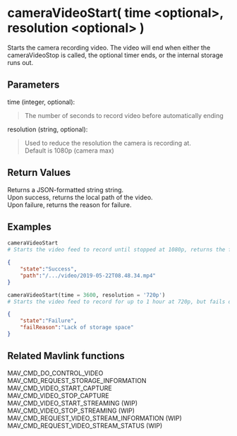 # cameraVideoStart( time \<optional>, resolution \<optional> )

Starts the camera recording video. The video will end when either the cameraVideoStop is called, the optional timer ends, or the internal storage runs out.

## Parameters

time (integer, optional):  
> The number of seconds to record video before automatically ending

resolution (string, optional):  
> Used to reduce the resolution the camera is recording at.  
> Default is 1080p (camera max)

## Return Values

Returns a JSON-formatted string string.  
Upon success, returns the local path of the video.  
Upon failure, returns the reason for failure.

## Examples

```py
cameraVideoStart
# Starts the video feed to record until stopped at 1080p, returns the following JSON
```

```json
{
    "state":"Success",
    "path":"/.../video/2019-05-22T08.48.34.mp4"
}
```

```py
cameraVideoStart(time = 3600, resolution = '720p')
# Starts the video feed to record for up to 1 hour at 720p, but fails due to a lack of storage space and returns the following JSON
```

```json
{
    "state":"Failure",
    "failReason":"Lack of storage space"
}
```

## Related Mavlink functions

MAV_CMD_DO_CONTROL_VIDEO  
MAV_CMD_REQUEST_STORAGE_INFORMATION  
MAV_CMD_VIDEO_START_CAPTURE  
MAV_CMD_VIDEO_STOP_CAPTURE  
MAV_CMD_VIDEO_START_STREAMING (WIP)  
MAV_CMD_VIDEO_STOP_STREAMING (WIP)  
MAV_CMD_REQUEST_VIDEO_STREAM_INFORMATION (WIP)  
MAV_CMD_REQUEST_VIDEO_STREAM_STATUS (WIP)
